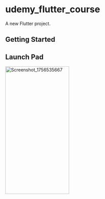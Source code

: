 # udemy_flutter_course

A new Flutter project.

## Getting Started
## Launch Pad
<img width="200" height="400" alt="Screenshot_1756535667" src="https://github.com/user-attachments/assets/9ca083b3-2bf3-467a-bed2-a36aa3ca764a" />
